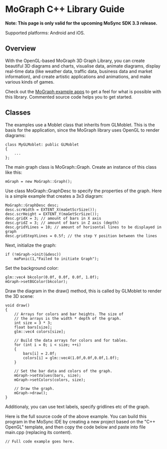 <!-- <mosyncheadertags>
<meta name="description" content="This guide shows how to use the MoGraph API." />
<meta name="keywords" content="mobile development,sdk,ide,apps,mobile,apps,android,ios,iphone,ipad,opengl,
graph,diagram,mobile,c,c++,open source,porting,dev,application,ide,cross
platform,programming,mosync,native ui,nativeui" />
<title>MoGraph C++ Library Guide</title>
</mosyncheadertags> -->

<style>
.screenshot
{
  width: 240px;
  height: 400px;
}
</style>

# MoGraph C++ Library Guide

**Note: This page is only valid for the upcoming MoSync SDK 3.3 release.**

Supported platforms: Android and iOS.

## Overview

With the OpenGL-based MoGraph 3D Graph Library, you can create beautiful 3D diagrams and charts, visualise data, animate diagrams, display real-time data (like weather data, traffic data, business data and market information), and create artistic applications and animations, and make various kinds of games.

Check out the [MoGraph example apps](TEMPLATE_DOC_PATH/sdk/cpp/examples/mograph/index.html) to get a feel for what is possible with this library. Commented source code helps you to get started.

## Classes

The examples use a Moblet class that inherits from GLMoblet. This is the basis for the application, since the MoGraph library uses OpenGL to render diagrams:

    class MyGLMoblet: public GLMoblet
    {
        ...
    };
    
The main graph class is MoGraph::Graph. Create an instance of this class like this:

    mGraph = new MoGraph::Graph();
    
Use class MoGraph::GraphDesc to specify the properties of the graph. Here is a simple example that creates a 3x3 diagram:

    MoGraph::GraphDesc desc;
    desc.scrWidth = EXTENT_X(maGetScrSize());
    desc.scrHeight = EXTENT_Y(maGetScrSize());
    desc.gridX = 3; // amount of bars in X axis
    desc.gridZ = 3; // amount of bars in Z axis (depth)
    desc.gridYLines = 10; // amount of horisontal lines to be displayed in graph
    desc.gridStepYLines = 0.5f; // the step Y position between the lines

Next, initialize the graph:

    if (!mGraph->init(&desc))
        maPanic(1,"Failed to initiate Graph");

Set the background color:

    glm::vec4 bkcolor(0.0f, 0.0f, 0.0f, 1.0f);
    mGraph->setBGColor(bkcolor);

Draw the diagram in the draw() method, this is called by GLMoblet to render the 3D scene:

    void draw()
    {
        // Arrays for colors and bar heights. The size of
        // the arrays is the width * depth of the graph.
        int size = 3 * 3;
        float bars[size];
        glm::vec4 colors[size];
    
        // Build the data arrays for colors and for tables.
        for (int i = 0; i < size; ++i)
        {
            bars[i] = 2.0f;
            colors[i] = glm::vec4(1.0f,0.0f,0.0f,1.0f);
        }

        // Set the bar data and colors of the graph.
        mGraph->setValues(bars, size);
        mGraph->setColors(colors, size);

        // Draw the graph.
        mGraph->draw();
    }
    
Additionaly, you can use text labels, specify gridlines etc of the graph.

Here is the full source code of the above example. You can build this program in the MoSync IDE by creating a new project based on the "C++ OpenGL" template, and then copy the code below and paste into file main.cpp (replacing its content).

    // Full code example goes here.
